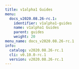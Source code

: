 ```yaml
---
title: v1alpha1 Guides
menu:
  docs_v2020.08.26-rc.1:
    identifier: v1alpha1-guides
    name: v1alpha1 Guides
    parent: guides
    weight: 20
menu_name: docs_v2020.08.26-rc.1
info:
  catalog: v2020.08.26-rc.1
  cli: v0.10.0-rc.1
  version: v2020.08.26-rc.1
---
```


